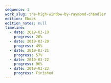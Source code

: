 ```yaml
---
sequence: 1
work_slug: the-high-window-by-raymond-chandler
edition: Ebook
edition_notes: null
timeline:
  - date: 2019-03-19
    progress: 20%
  - date: 2019-03-20
    progress: 49%
  - date: 2019-03-21
    progress: 57%
  - date: 2019-03-22
    progress: 96%
  - date: 2019-03-23
    progress: Finished
---
```

